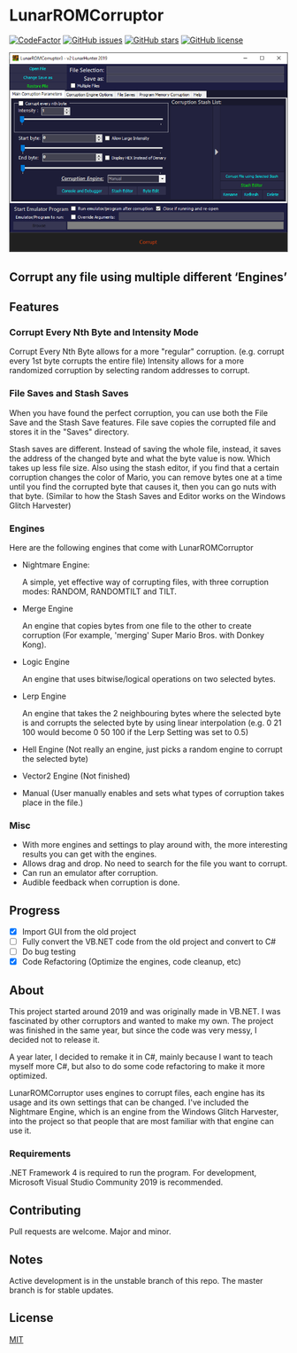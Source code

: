 # LunarROMCorruptor

[![CodeFactor](https://www.codefactor.io/repository/github/lloyd99901/lunarromcorruptor/badge)](https://www.codefactor.io/repository/github/lloyd99901/lunarromcorruptor)
[![GitHub issues](https://img.shields.io/github/issues/lloyd99901/LunarROMCorruptor)](https://github.com/lloyd99901/LunarROMCorruptor/issues)
[![GitHub stars](https://img.shields.io/github/stars/lloyd99901/LunarROMCorruptor)](https://github.com/lloyd99901/LunarROMCorruptor/stargazers)
[![GitHub license](https://img.shields.io/github/license/lloyd99901/LunarROMCorruptor)](https://github.com/lloyd99901/LunarROMCorruptor/blob/master/LICENSE)

![MainWindow](https://raw.githubusercontent.com/lloyd99901/LunarROMCorruptor/master/static/images/preview.png)

## Corrupt any file using multiple different ‘Engines’

## Features

### Corrupt Every Nth Byte and Intensity Mode
Corrupt Every Nth Byte allows for a more "regular" corruption. (e.g. corrupt every 1st byte corrupts the entire file)
Intensity allows for a more randomized corruption by selecting random addresses to corrupt.

### File Saves and Stash Saves
When you have found the perfect corruption, you can use both the File Save and the Stash Save features.
File save copies the corrupted file and stores it in the "Saves" directory.

Stash saves are different. Instead of saving the whole file, instead, it saves the address of the changed byte and what the byte value is now. Which takes up less file size.
Also using the stash editor, if you find that a certain corruption changes the color of Mario, you can remove bytes one at a time until you find the corrupted byte that causes it, then you can go nuts with that byte. (Similar to how the Stash Saves and Editor works on the Windows Glitch Harvester)

### Engines
Here are the following engines that come with LunarROMCorruptor
 - Nightmare Engine:
 
   A simple, yet effective way of corrupting files, with three corruption modes: RANDOM, RANDOMTILT and TILT.
 - Merge Engine
 
   An engine that copies bytes from one file to the other to create corruption (For example, 'merging' Super Mario Bros. with Donkey Kong).
 - Logic Engine
 
   An engine that uses bitwise/logical operations on two selected bytes.
 - Lerp Engine
 
   An engine that takes the 2 neighbouring bytes where the selected byte is and corrupts the selected byte by using linear interpolation 
   (e.g. 0 21 100 would become 0 50 100 if the Lerp Setting was set to 0.5)
 - Hell Engine (Not really an engine, just picks a random engine to corrupt the selected byte)
 - Vector2 Engine (Not finished)
 - Manual (User manually enables and sets what types of corruption takes place in the file.)

### Misc
- With more engines and settings to play around with, the more interesting results you can get with the engines.
- Allows drag and drop. No need to search for the file you want to corrupt.
- Can run an emulator after corruption.
- Audible feedback when corruption is done.

## Progress
- [x] Import GUI from the old project
- [ ] Fully convert the VB.NET code from the old project and convert to C#
- [ ] Do bug testing
- [x] Code Refactoring (Optimize the engines, code cleanup, etc)

## About
This project started around 2019 and was originally made in VB.NET. I was fascinated by other corruptors and wanted to make my own. The project was finished in the same year, but since the code was very messy, I decided not to release it. 

A year later, I decided to remake it in C#, mainly because I want to teach myself more C#, but also to do some code refactoring to make it more optimized.

LunarROMCorruptor uses engines to corrupt files, each engine has its usage and its own settings that can be changed.
I've included the Nightmare Engine, which is an engine from the Windows Glitch Harvester, into the project so that people that are most familiar with that engine can use it.

### Requirements
.NET Framework 4 is required to run the program.
For development, Microsoft Visual Studio Community 2019 is recommended.
## Contributing
Pull requests are welcome. Major and minor.
## Notes
Active development is in the unstable branch of this repo. The master branch is for stable updates.

## License
[MIT](https://choosealicense.com/licenses/mit/)
